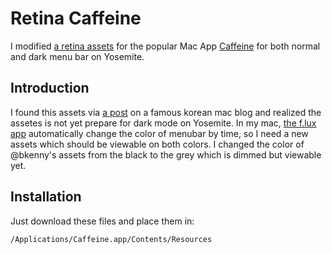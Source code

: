 # Retina Caffeine

I modified [a retina assets](https://github.com/bkenny/retina-caffeine) for the popular Mac App [Caffeine](https://itunes.apple.com/ie/app/caffeine/id411246225?mt=12) for both normal and dark menu bar on Yosemite.

## Introduction

I found this assets via [a post](http://macnews.tistory.com/2732) on a famous korean mac blog and realized the assetes is not yet prepare for dark mode on Yosemite.
In my mac, [the f.lux app](https://justgetflux.com) automatically change the color of menubar by time, so I need a new assets which should be viewable on both colors.
I changed the color of @bkenny's assets from the black to the grey which is dimmed but viewable yet.

## Installation

Just download these files and place them in:

```
/Applications/Caffeine.app/Contents/Resources
```

